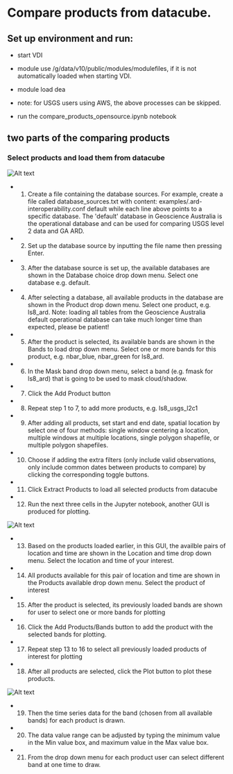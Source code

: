 # Compare products from datacube. 

## Set up environment and run:  

- start VDI

- module use /g/data/v10/public/modules/modulefiles, if it is not automatically loaded when starting VDI.

- module load dea

- note: for USGS users using AWS, the above processes can be skipped.

- run the compare_products_opensource.ipynb notebook 

  
## two parts of the comparing products

### Select products and load them from datacube

![Alt text](inter_comparison/docs/loading_data_gui.jpg?raw=true "Title")

- 1. Create a file containing the database sources. For example, create a file called database_sources.txt with content:
examples/.ard-interoperability.conf
default
while each line above points to a specific database. The 'default' database in Geoscience Australia is the operational database and can be used for comparing USGS level 2 data and GA ARD.

- 2. Set up the database source by inputting the file name then pressing Enter.

- 3. After the database source is set up, the available databases are shown in the Database choice drop down menu. Select one database e.g. default. 

- 4. After selecting a database, all available products in the database are shown in the Product drop down menu. Select one product, e.g. ls8_ard. Note: loading all tables from the Geoscience Australia default operational database can take much longer time than expected, please be patient!

- 5. After the product is selected, its available bands are shown in the Bands to load drop down menu. Select one or more bands for this product, e.g. nbar_blue, nbar_green for ls8_ard.

- 6. In the Mask band drop down menu, select a band (e.g. fmask for ls8_ard) that is going to be used to mask cloud/shadow.

- 7. Click the Add Product button

- 8. Repeat step 1 to 7, to add more products, e.g. ls8_usgs_l2c1

- 9. After adding all products, set start and end date, spatial location by select one of four methods: single window centering a location, multiple windows at multiple locations, single polygon shapefile, or multiple polygon shapefiles.

- 10. Choose if adding the extra filters (only include valid observations, only include common dates between products to compare) by clicking the corresponding toggle buttons.

- 11. Click Extract Products to load all selected products from datacube

- 12. Run the next three cells in the Jupyter notebook, another GUI is produced for plotting.

![Alt text](inter_comparison/docs/ploting_data_gui.jpg?raw=true "Title")

- 13. Based on the products loaded earlier, in this GUI, the availble pairs of location and time are shown in the Location and time drop down menu. Select the location and time of your interest. 

- 14. All products available for this pair of location and time are shown in the Products available drop down menu. Select the product of interest

- 15. After the product is selected, its previously loaded bands are shown for user to select one or more bands for plotting

- 16. Click the Add Products/Bands button to add the product with the selected bands for plotting.

- 17. Repeat step 13 to 16 to select all previously loaded products of interest for plotting 

- 18. After all products are selected, click the Plot button to plot these products.

![Alt text](inter_comparison/docs/ploting_data.jpg?raw=true "Title")

- 19. Then the time series data for the band (chosen from all available bands) for each product is drawn.

- 20. The data value range can be adjusted by typing the minimum value in the Min value box, and maximum value in the Max value box. 

- 21. From the drop down menu for each product user can select different band at one time to draw.

